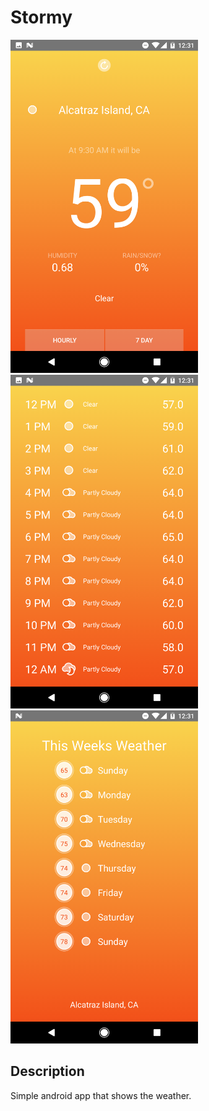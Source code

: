 # Stormy

<img src="Stormy1.png" width="300"/> <img src="Stormy2.png" width="300"/> <img src="Stormy3.png" width="300"/>

## Description

Simple android app that shows the weather.
